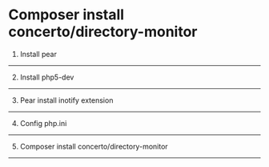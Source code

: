 Composer install concerto/directory-monitor
===

1. Install pear
---


2. Install php5-dev
---

3. Pear install inotify extension
---

4. Config php.ini
---

5. Composer install concerto/directory-monitor
---
